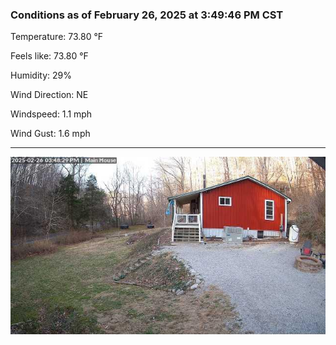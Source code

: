 ### Conditions as of February 26, 2025 at 3:49:46 PM CST 

Temperature: 73.80 &deg;F

Feels like: 73.80 &deg;F

Humidity: 29%

Wind Direction: NE

Windspeed: 1.1 mph

Wind Gust: 1.6 mph

---

<img src="./images/latest.jpeg"/>

